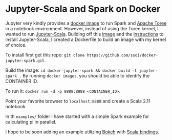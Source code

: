 # Jupyter-Scala and Spark on Docker
Jupyter very kindly provides a
[docker image](https://github.com/jupyter/docker-stacks/tree/master/all-spark-notebook) to run
Spark and [Apache Toree](https://toree.incubator.apache.org/) in a notebook environment.
However, instead of using the Toree kernel, I wanted to run
[Jupyter-Scala](https://github.com/alexarchambault/jupyter-scala/tree/topic/spark-example).
Building off this  [image](https://github.com/jupyter/docker-stacks/tree/master/pyspark-notebook)
and the  [instructions](https://github.com/alexarchambault/jupyter-scala/tree/topic/update-readme)
to install Jupyter-Scala, I created a Dockerfile to build an image with my kernel of choice.

To install first get this repo: `git clone https://github.com/ssoi/docker-jupyter-spark.git`.

Build the image: `cd docker-jupyter-spark && docker build -t jupyter-spark .`
By running `docker images`, you should be able to identify the CONTAINER ID.

To run it: `docker run -d -p 8888:8888 <CONTAINER_ID>`.

Point your favorite browser to `localhost:8888` and create a Scala 2.11 notebook.

In th `examples/` folder I have started with a simple Spark example for calculating pi in parallel.

I hope to be soon adding an example utilizing [Bokeh](http://bokeh.pydata.org/en/latest/) with
[Scala bindings](http://nbviewer.jupyter.org/urls/gist.githubusercontent.com/chilang/b28319c2955d76219001/raw/645d4df74186548752a43f93eec3880e4e0d27d1/Bokeh.ipynb).
